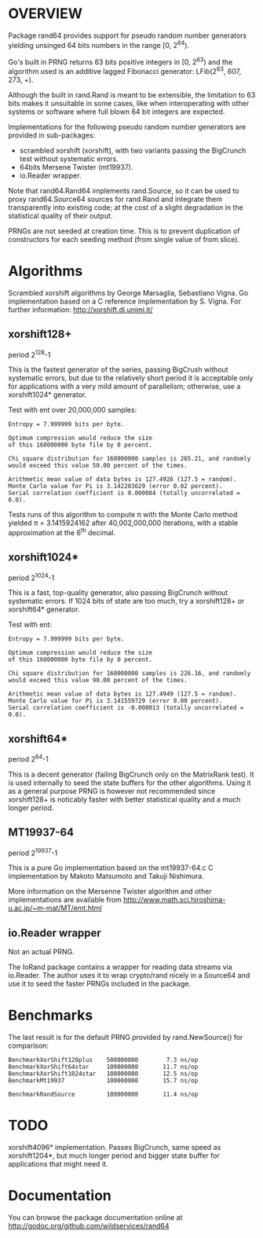 # OVERVIEW

Package rand64 provides support for pseudo random number generators
yielding unsinged 64 bits numbers in the range [0, 2<sup>64</sup>).

Go's built in PRNG returns 63 bits positive integers in [0, 2<sup>63</sup>)
and the algorithm used is an additive lagged Fibonacci generator:
LFib(2<sup>63</sup>, 607, 273, +).

Although the built in rand.Rand is meant to be extensible, the limitation to 63
bits makes it unsuitable in some cases, like when interoperating with other
systems or software where full blown 64 bit integers are expected.

Implementations for the following pseudo random number generators are provided
in sub-packages:

 - scrambled xorshift (xorshift), with two variants passing the BigCrunch test
   without systematic errors.
 - 64bits Mersene Twister (mt19937).
 - io.Reader wrapper.

Note that rand64.Rand64 implements rand.Source, so it can be used to proxy
rand64.Source64 sources for rand.Rand and integrate them transparently into
existing code; at the cost of a slight degradation in the statistical quality
of their output.

PRNGs are not seeded at creation time. This is to prevent duplication of
constructors for each seeding method (from single value of from slice).

# Algorithms

Scrambled xorshift algorithms by George Marsaglia, Sebastiano Vigna. Go
implementation based on a C reference implementation by S. Vigna. For further
information: http://xorshift.di.unimi.it/

## xorshift128+
period 2<sup>128</sup>-1

This is the fastest generator of the series, passing BigCrush without
systematic errors, but due to the relatively short period it is
acceptable only for applications with a very mild amount of parallelism;
otherwise, use a xorshift1024\* generator.

Test with ent over 20,000,000 samples:

	Entropy = 7.999999 bits per byte.

	Optimum compression would reduce the size
	of this 160000000 byte file by 0 percent.

	Chi square distribution for 160000000 samples is 265.21, and randomly
	would exceed this value 50.00 percent of the times.

	Arithmetic mean value of data bytes is 127.4926 (127.5 = random).
	Monte Carlo value for Pi is 3.142283629 (error 0.02 percent).
	Serial correlation coefficient is 0.000084 (totally uncorrelated = 0.0).

Tests runs of this algorithm to compute π with the Monte Carlo method yielded
π = 3.1415924162 after 40,002,000,000 iterations, with a stable approximation
at the 6<sup>th</sup> decimal.

## xorshift1024\*
period 2<sup>1024</sup>-1

This is a fast, top-quality generator, also passing BigCrunch without
systematic errors. If 1024 bits of state are too much, try a
xorshift128+ or xorshift64\* generator.

Test with ent:

	Entropy = 7.999999 bits per byte.

	Optimum compression would reduce the size
	of this 160000000 byte file by 0 percent.

	Chi square distribution for 160000000 samples is 226.16, and randomly
	would exceed this value 90.00 percent of the times.

	Arithmetic mean value of data bytes is 127.4949 (127.5 = random).
	Monte Carlo value for Pi is 3.141559729 (error 0.00 percent).
	Serial correlation coefficient is -0.000013 (totally uncorrelated = 0.0).

## xorshift64\*
period 2<sup>64</sup>-1

This is a decent generator (failing BigCrunch only on the MatrixRank
test). It is used internally to seed the state buffers for the other
algorithms. Using it as a general purpose PRNG is however not
recommended since xorshift128+ is noticably faster with better statistical
quality and a much longer period.

## MT19937-64
period 2<sup>19937</sup>-1

This is a pure Go implementation based on the mt19937-64.c C implementation
by Makoto Matsumoto and Takuji Nishimura.

More information on the Mersenne Twister algorithm and other implementations
are available from http://www.math.sci.hiroshima-u.ac.jp/~m-mat/MT/emt.html

## io.Reader wrapper
Not an actual PRNG.

The IoRand package contains a wrapper for reading data streams via io.Reader.
The author uses it to wrap crypto/rand nicely in a Source64 and use it to seed
the faster PRNGs included in the package.

# Benchmarks

The last result is for the default PRNG provided by rand.NewSource() for
comparison:

    BenchmarkXorShift128plus    500000000        7.3 ns/op
    BenchmarkXorShift64star     100000000       11.7 ns/op
    BenchmarkXorShift1024star   100000000       12.5 ns/op
    BenchmarkMt19937            100000000       15.7 ns/op
    
    BenchmarkRandSource         100000000       11.4 ns/op

# TODO

xorshift4096\* implementation. Passes BigCrunch, same speed as xorshift1204\*,
but much longer period and bigger state buffer for applications that might
need it.

# Documentation

You can browse the package documentation online at http://godoc.org/github.com/wildservices/rand64
